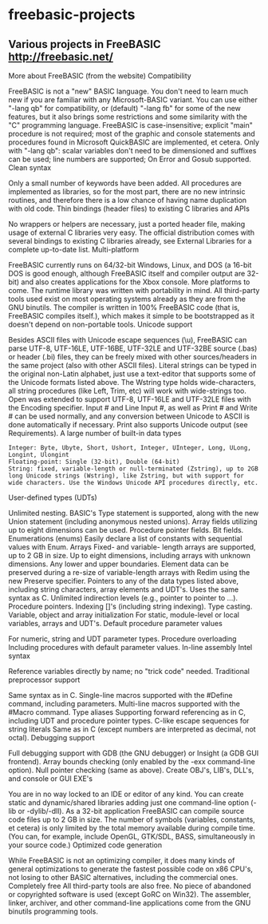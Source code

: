 # freebasic-projects
Various projects in FreeBASIC
http://freebasic.net/
----------------------------------------------------------------------------------
More about FreeBASIC (from the website)
Compatibility

FreeBASIC is not a "new" BASIC language. You don't need to learn much new if you are familiar with any Microsoft-BASIC variant. You can use either "-lang qb" for compatibility, or (default) "-lang fb" for some of the new features, but it also brings some restrictions and some similarity with the "C" programming language. FreeBASIC is case-insensitive; explicit "main" procedure is not required; most of the graphic and console statements and procedures found in Microsoft QuickBASIC are implemented, et cetera. Only with "-lang qb": scalar variables don't need to be dimensioned and suffixes can be used; line numbers are supported; On Error and Gosub supported.
Clean syntax

Only a small number of keywords have been added. All procedures are implemented as libraries, so for the most part, there are no new intrinsic routines, and therefore there is a low chance of having name duplication with old code.
Thin bindings (header files) to existing C libraries and APIs

No wrappers or helpers are necessary, just a ported header file, making usage of external C libraries very easy. The official distribution comes with several bindings to existing C libraries already, see External Libraries for a complete up-to-date list.
Multi-platform

FreeBASIC currently runs on 64/32-bit Windows, Linux, and DOS (a 16-bit DOS is good enough, although FreeBASIC itself and compiler output are 32-bit) and also creates applications for the Xbox console. More platforms to come. The runtime library was written with portability in mind. All third-party tools used exist on most operating systems already as they are from the GNU binutils. The compiler is written in 100% FreeBASIC code (that is, FreeBASIC compiles itself.), which makes it simple to be bootstrapped as it doesn't depend on non-portable tools.
Unicode support

Besides ASCII files with Unicode escape sequences (\u), FreeBASIC can parse UTF-8, UTF-16LE, UTF-16BE, UTF-32LE and UTF-32BE source (.bas) or header (.bi) files, they can be freely mixed with other sources/headers in the same project (also with other ASCII files). Literal strings can be typed in the original non-Latin alphabet, just use a text-editor that supports some of the Unicode formats listed above. The Wstring type holds wide-characters, all string procedures (like Left, Trim, etc) will work with wide-strings too. Open was extended to support UTF-8, UTF-16LE and UTF-32LE files with the Encoding specifier. Input # and Line Input #, as well as Print # and Write # can be used normally, and any conversion between Unicode to ASCII is done automatically if necessary. Print also supports Unicode output (see Requirements).
A large number of built-in data types

    Integer: Byte, Ubyte, Short, Ushort, Integer, UInteger, Long, ULong, Longint, Ulongint
    Floating-point: Single (32-bit), Double (64-bit)
    String: fixed, variable-length or null-terminated (Zstring), up to 2GB long Unicode strings (Wstring), like Zstring, but with support for wide characters. Use the Windows Unicode API procedures directly, etc.

User-defined types (UDTs)

Unlimited nesting. BASIC's Type statement is supported, along with the new Union statement (including anonymous nested unions). Array fields utilizing up to eight dimensions can be used. Procedure pointer fields. Bit fields. Enumerations (enums) Easily declare a list of constants with sequential values with Enum. Arrays Fixed- and variable- length arrays are supported, up to 2 GB in size. Up to eight dimensions, including arrays with unknown dimensions. Any lower and upper boundaries. Element data can be preserved during a re-size of variable-length arrays with Redim using the new Preserve specifier. Pointers to any of the data types listed above, including string characters, array elements and UDT's. Uses the same syntax as C. Unlimited indirection levels (e.g., pointer to pointer to ...). Procedure pointers. Indexing []'s (including string indexing). Type casting. Variable, object and array initialization For static, module-level or local variables, arrays and UDT's.
Default procedure parameter values

For numeric, string and UDT parameter types. Procedure overloading Including procedures with default parameter values.
In-line assembly Intel syntax

Reference variables directly by name; no "trick code" needed.
Traditional preprocessor support

Same syntax as in C. Single-line macros supported with the #Define command, including parameters. Multi-line macros supported with the #Macro command. Type aliases Supporting forward referencing as in C, including UDT and procedure pointer types. C-like escape sequences for string literals Same as in C (except numbers are interpreted as decimal, not octal).
Debugging support

Full debugging support with GDB (the GNU debugger) or Insight (a GDB GUI frontend). Array bounds checking (only enabled by the -exx command-line option). Null pointer checking (same as above).
Create OBJ's, LIB's, DLL's, and console or GUI EXE's

You are in no way locked to an IDE or editor of any kind. You can create static and dynamic/shared libraries adding just one command-line option (-lib or -dylib/-dll). As a 32-bit application FreeBASIC can compile source code files up to 2 GB in size. The number of symbols (variables, constants, et cetera) is only limited by the total memory available during compile time. (You can, for example, include OpenGL, GTK/SDL, BASS, simultaneously in your source code.)
Optimized code generation

While FreeBASIC is not an optimizing compiler, it does many kinds of general optimizations to generate the fastest possible code on x86 CPU's, not losing to other BASIC alternatives, including the commercial ones. Completely free All third-party tools are also free. No piece of abandoned or copyrighted software is used (except GoRC on Win32). The assembler, linker, archiver, and other command-line applications come from the GNU binutils programming tools. 
